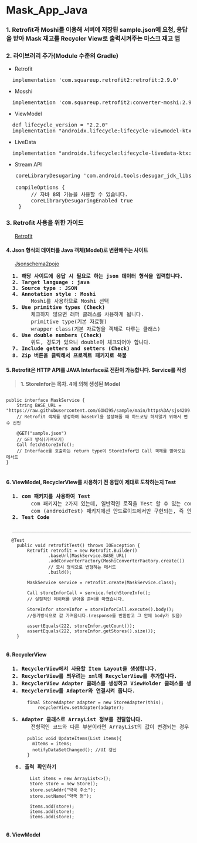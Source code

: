 # Mask_App_Java

### 1. Retrofit과 Moshi를 이용해 서버에 저장된 sample.json에 요청, 응답을 받아 Mask 재고를 Recycler View로 출력시켜주는 마스크 재고 앱

### 2. 라이브러리 추가(Module 수준의 Gradle)
* Retrofit
<pre>
  implementation 'com.squareup.retrofit2:retrofit:2.9.0'
</pre>

* Mosshi
<pre>
  implementation 'com.squareup.retrofit2:converter-moshi:2.9.0'
</pre>

* ViewModel
<pre>
  def lifecycle_version = "2.2.0"
  implementation "androidx.lifecycle:lifecycle-viewmodel-ktx:$lifecycle_version"
</pre>

* LiveData
<pre>
  implementation "androidx.lifecycle:lifecycle-livedata-ktx:$lifecycle_version"
</pre>

* Stream API
<pre>
   coreLibraryDesugaring 'com.android.tools:desugar_jdk_libs:1.1.1'

   compileOptions {
        // 자바 8의 기능을 사용할 수 있습니다.
        coreLibraryDesugaringEnabled true
    }
</pre>



### 3. Retrofit 사용을 위한 가이드 
&nbsp;&nbsp;&nbsp;&nbsp;&nbsp;  [Retrofit](https://square.github.io/retrofit/)

#### 4. Json 형식의 데이터를 Java 객체(Model)로 변환해주는 사이트
&nbsp;&nbsp;&nbsp;&nbsp;&nbsp;  [Jsonschema2pojo](http://www.jsonschema2pojo.org/)
<pre>
  <b>1. 해당 사이트에 응답 시 필요로 하는 json 데이터 형식을 입력합니다.</b>
  <b>2. Target language : java</b>
  <b>3. Source type : JSON</b>
  <b>4. Annotation style : Moshi</b>
        Moshi를 사용하므로 Moshi 선택
  <b>5. Use primitive types (Check)</b>
        체크하지 않으면 래퍼 클래스를 사용하게 됩니다.
        primitive type(기본 자료형)
        wrapper class(기본 자료형을 객체로 다루는 클래스)
  <b>6. Use double numbers (Check)</b>
        위도, 경도가 있으니 double이 체크되어야 합니다.
  <b>7. Include getters and setters (Check)</b>
  <b>8. Zip 버튼을 클릭해서 프로젝트 패키지로 복붙</b>
</pre>


  
#### 5. Retrofit은 HTTP API를 JAVA Interface로 전환이 가능합니다. Service를 작성

><b>1. StoreInfor는 목차. 4에 의해 생성된 Model </b>
<pre>
<code>
public interface MaskService {
    String BASE_URL = "https://raw.githubusercontent.com/GONI95/sample/main/https%3A/sjs4209.cafe24.com/";
    // Retrofit 객체를 생성하여 baseUrl을 설정해줄 때 하드코딩 하지않기 위해서 변수 선언

    @GET("sample.json")
    // GET 방식(가져오기)
    Call<StoreInfor> fetchStoreInfo();
    // Interface를 호출하는 return type이 StoreInfor인 Call 객체를 받아오는 메서드
}
</code>
</pre>

#### 6. ViewModel, RecyclerView를 사용하기 전 응답이 제대로 도착하는지 Test
<pre>
  <b>1. com 패키지를 사용하여 Test </b>
        com 패키지는 2가지 있는데, 일반적인 로직을 Test 할 수 있는 com (test) 패키지에서 Test를 합니다.
        com (androidTest) 패키지에선 안드로이드에서만 구현되는, 즉 안드로이드에 의존성을 지닌 UI 등을 Test하는 패키지 입니다.
  <b>2. Test Code </b>
  
  ______________________________________________________________________________________________________________________
  <code>
  @Test
    public void retrofitTest() throws IOException {
        Retrofit retrofit = new Retrofit.Builder()
                .baseUrl(MaskService.BASE_URL)
                .addConverterFactory(MoshiConverterFactory.create())
                // 모시 형식으로 변형하는 메서드
                .build();

        MaskService service = retrofit.create(MaskService.class);

        Call<StoreInfor> storeInforCall = service.fetchStoreInfo();
        // 실질적인 데이터를 받아올 준비를 마쳤습니다. 

        StoreInfor storeInfor = storeInforCall.execute().body();
        //동기방식으로 값 가져옵니다.(response를 반환받고 그 안에 body가 있음)

        assertEquals(222, storeInfor.getCount());
        assertEquals(222, storeInfor.getStores().size());
    }
  </code>
</pre>

#### 6. RecyclerView
<pre>
  <b>1. RecyclerView에서 사용할 Item Layout을 생성합니다. </b>
  <b>2. RecyclerView를 띄우려는 xml에 RecyclerView를 추가합니다. </b>
  <b>3. RecyclerView Adapter 클래스를 생성하고 ViewHolder 클래스를 생성하여 코드를 작성합니다.(대부분 전형적인 코드로 기준이 잡혀있습니다.)</b>
  <b>4. RecyclerView를 Adapter와 연결시켜 줍니다.  </b>
  <code>
        final StoreAdapter adapter = new StoreAdapter(this);
            recyclerView.setAdapter(adapter);
  </code>
  <b>5. Adapter 클래스로 ArrayList 정보를 전달합니다. </b>
        전형적인 코드와 다른 부분이라면 ArrayList의 값이 변경되는 경우 Adapter 객체를 통해 ArrayList 전달하는 것이 비효율적이기 때문에 UpdateItems() 메서드로 ArrayList 만 넘겨서 동적으로 데이터를 변경합니다.
        <code>
        public void UpdateItems(List<Store> items){
          mItems = items;
          notifyDataSetChanged(); //UI 갱신
        }
        </code>
   <b>6. 출력 확인하기 </b>
        <code>
         List<Store> items = new ArrayList<>();
         Store store = new Store();
         store.setAddr("약국 주소");
         store.setName("약국 명");
         
         items.add(store);
         items.add(store);
         items.add(store);
         </code>
</pre>

#### 6. ViewModel



